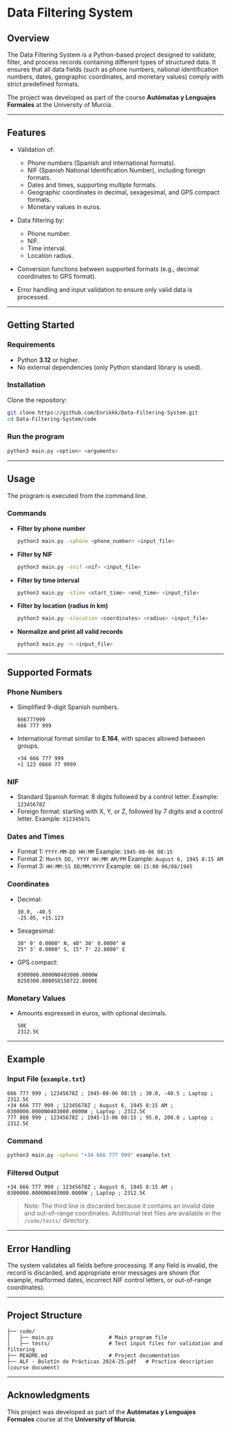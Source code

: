 
# Data Filtering System

## Overview

The Data Filtering System is a Python-based project designed to validate, filter, and process records containing different types of structured data. It ensures that all data fields (such as phone numbers, national identification numbers, dates, geographic coordinates, and monetary values) comply with strict predefined formats.

The project was developed as part of the course **Autómatas y Lenguajes Formales** at the University of Murcia.

---

## Features

* Validation of:

  * Phone numbers (Spanish and international formats).
  * NIF (Spanish National Identification Number), including foreign formats.
  * Dates and times, supporting multiple formats.
  * Geographic coordinates in decimal, sexagesimal, and GPS compact formats.
  * Monetary values in euros.
* Data filtering by:

  * Phone number.
  * NIF.
  * Time interval.
  * Location radius.
* Conversion functions between supported formats (e.g., decimal coordinates to GPS format).
* Error handling and input validation to ensure only valid data is processed.

---

## Getting Started

### Requirements

* Python **3.12** or higher.
* No external dependencies (only Python standard library is used).

### Installation

Clone the repository:

```bash
git clone https://github.com/Enrikkk/Data-Filtering-System.git
cd Data-Filtering-System/code
```

### Run the program

```bash
python3 main.py <option> <arguments>
```

---

## Usage

The program is executed from the command line.

### Commands

* **Filter by phone number**

  ```bash
  python3 main.py -sphone <phone_number> <input_file>
  ```

* **Filter by NIF**

  ```bash
  python3 main.py -snif <nif> <input_file>
  ```

* **Filter by time interval**

  ```bash
  python3 main.py -stime <start_time> <end_time> <input_file>
  ```

* **Filter by location (radius in km)**

  ```bash
  python3 main.py -slocation <coordinates> <radius> <input_file>
  ```

* **Normalize and print all valid records**

  ```bash
  python3 main.py -n <input_file>
  ```

---

## Supported Formats

### Phone Numbers

* Simplified 9-digit Spanish numbers.

  ```
  666777999
  666 777 999
  ```
* International format similar to **E.164**, with spaces allowed between groups.

  ```
  +34 666 777 999
  +1 123 6666 77 9999
  ```

### NIF

* Standard Spanish format: 8 digits followed by a control letter.
  Example: `12345678Z`
* Foreign format: starting with X, Y, or Z, followed by 7 digits and a control letter.
  Example: `X1234567L`

### Dates and Times

* Format 1: `YYYY-MM-DD HH:MM`
  Example: `1945-08-06 08:15`
* Format 2: `Month DD, YYYY HH:MM AM/PM`
  Example: `August 6, 1945 8:15 AM`
* Format 3: `HH:MM:SS DD/MM/YYYY`
  Example: `08:15:00 06/08/1945`

### Coordinates

* Decimal:

  ```
  30.0, -40.5
  -25.05, +15.123
  ```
* Sexagesimal:

  ```
  30° 0' 0.0000" N, 40° 30' 0.0000" W
  25° 3' 0.0000" S, 15° 7' 22.8000" E
  ```
* GPS compact:

  ```
  0300000.0000N0403000.0000W
  0250300.0000S0150722.8000E
  ```

### Monetary Values

* Amounts expressed in euros, with optional decimals.

  ```
  50€
  2312.5€
  ```

---

## Example

### Input File (`example.txt`)

```
666 777 999 ; 12345678Z ; 1945-08-06 08:15 ; 30.0, -40.5 ; Laptop ; 2312.5€
+34 666 777 999 ; 12345678Z ; August 6, 1945 8:15 AM ; 0300000.0000N0403000.0000W ; Laptop ; 2312.5€
777 888 999 ; 12345678Z ; 1945-13-06 08:15 ; 95.0, 200.0 ; Laptop ; 2312.5€
```

### Command

```bash
python3 main.py -sphone "+34 666 777 999" example.txt
```

### Filtered Output

```
+34 666 777 999 ; 12345678Z ; August 6, 1945 8:15 AM ; 0300000.0000N0403000.0000W ; Laptop ; 2312.5€
```

> Note: The third line is discarded because it contains an invalid date and out-of-range coordinates.
> Additional test files are available in the `/code/tests/` directory.

---

## Error Handling

The system validates all fields before processing. If any field is invalid, the record is discarded, and appropriate error messages are shown (for example, malformed dates, incorrect NIF control letters, or out-of-range coordinates).

---

## Project Structure

```
├── code/
│   ├── main.py                  # Main program file
│   ├── tests/                   # Test input files for validation and filtering
├── README.md                    # Project documentation
├── ALF - Boletín de Prácticas 2024-25.pdf   # Practice description (course document)
```

---

## Acknowledgments

This project was developed as part of the **Autómatas y Lenguajes Formales** course at the **University of Murcia**.


